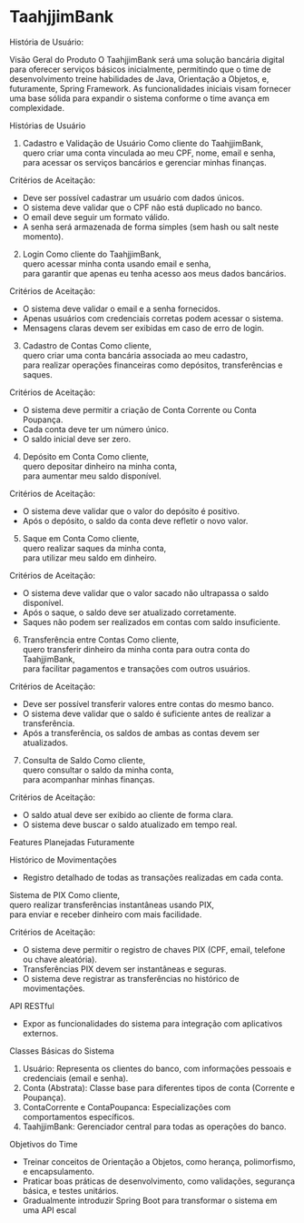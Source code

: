 # TaahjjimBank
História de Usuário: 

Visão Geral do Produto
O TaahjjimBank será uma solução bancária digital para oferecer serviços básicos inicialmente, permitindo que o time de desenvolvimento treine habilidades de Java, Orientação a Objetos, e, futuramente, Spring Framework. As funcionalidades iniciais visam fornecer uma base sólida para expandir o sistema conforme o time avança em complexidade.

Histórias de Usuário

1. Cadastro e Validação de Usuário
Como cliente do TaahjjimBank,  
quero criar uma conta vinculada ao meu CPF, nome, email e senha,  
para acessar os serviços bancários e gerenciar minhas finanças.

Critérios de Aceitação:
- Deve ser possível cadastrar um usuário com dados únicos.
- O sistema deve validar que o CPF não está duplicado no banco.
- O email deve seguir um formato válido.
- A senha será armazenada de forma simples (sem hash ou salt neste momento).

2. Login
Como cliente do TaahjjimBank,  
quero acessar minha conta usando email e senha,  
para garantir que apenas eu tenha acesso aos meus dados bancários.

Critérios de Aceitação:
- O sistema deve validar o email e a senha fornecidos.
- Apenas usuários com credenciais corretas podem acessar o sistema.
- Mensagens claras devem ser exibidas em caso de erro de login.

3. Cadastro de Contas
Como cliente,  
quero criar uma conta bancária associada ao meu cadastro,  
para realizar operações financeiras como depósitos, transferências e saques.

Critérios de Aceitação:
- O sistema deve permitir a criação de Conta Corrente ou Conta Poupança.
- Cada conta deve ter um número único.
- O saldo inicial deve ser zero.

4. Depósito em Conta
Como cliente,  
quero depositar dinheiro na minha conta,  
para aumentar meu saldo disponível.

Critérios de Aceitação:
- O sistema deve validar que o valor do depósito é positivo.
- Após o depósito, o saldo da conta deve refletir o novo valor.

5. Saque em Conta
Como cliente,  
quero realizar saques da minha conta,  
para utilizar meu saldo em dinheiro.

Critérios de Aceitação:
- O sistema deve validar que o valor sacado não ultrapassa o saldo disponível.
- Após o saque, o saldo deve ser atualizado corretamente.
- Saques não podem ser realizados em contas com saldo insuficiente.

6. Transferência entre Contas
Como cliente,  
quero transferir dinheiro da minha conta para outra conta do TaahjjimBank,  
para facilitar pagamentos e transações com outros usuários.

Critérios de Aceitação:
- Deve ser possível transferir valores entre contas do mesmo banco.
- O sistema deve validar que o saldo é suficiente antes de realizar a transferência.
- Após a transferência, os saldos de ambas as contas devem ser atualizados.

7. Consulta de Saldo
Como cliente,  
quero consultar o saldo da minha conta,  
para acompanhar minhas finanças.

Critérios de Aceitação:
- O saldo atual deve ser exibido ao cliente de forma clara.
- O sistema deve buscar o saldo atualizado em tempo real.

Features Planejadas Futuramente

Histórico de Movimentações
- Registro detalhado de todas as transações realizadas em cada conta.

Sistema de PIX
Como cliente,  
quero realizar transferências instantâneas usando PIX,  
para enviar e receber dinheiro com mais facilidade.

Critérios de Aceitação:
- O sistema deve permitir o registro de chaves PIX (CPF, email, telefone ou chave aleatória).
- Transferências PIX devem ser instantâneas e seguras.
- O sistema deve registrar as transferências no histórico de movimentações.

API RESTful
- Expor as funcionalidades do sistema para integração com aplicativos externos.

Classes Básicas do Sistema
1. Usuário: Representa os clientes do banco, com informações pessoais e credenciais (email e senha).
2. Conta (Abstrata): Classe base para diferentes tipos de conta (Corrente e Poupança).
3. ContaCorrente e ContaPoupanca: Especializações com comportamentos específicos.
4. TaahjjimBank: Gerenciador central para todas as operações do banco.

Objetivos do Time
- Treinar conceitos de Orientação a Objetos, como herança, polimorfismo, e encapsulamento.
- Praticar boas práticas de desenvolvimento, como validações, segurança básica, e testes unitários.
- Gradualmente introduzir Spring Boot para transformar o sistema em uma API escal
